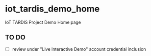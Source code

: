 # iot_tardis_demo_home
 IoT TARDIS Project Demo Home page

## TO DO

- [ ] review under "Live Interactive Demo" account credential inclusion
